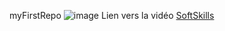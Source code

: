 myFirstRepo
![image](https://123-im.com/wp-content/uploads/2021/01/nantes-ynov-campus.png)
Lien vers la vidéo
[SoftSkills](https://www.youtube.com/watch?v=nYzKscYPFnM&ab_channel=WaterfallRevenueFR)
